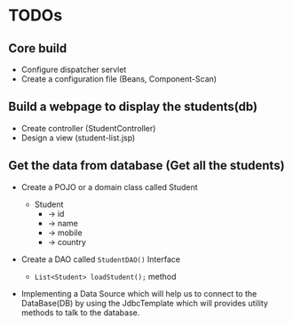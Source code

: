 # TODOs


## Core build
* Configure dispatcher servlet 
* Create a configuration file (Beans, Component-Scan)

## Build a webpage to display the students(db)
* Create controller (StudentController)
* Design a view (student-list.jsp)

## Get the data from database (Get all the students)
* Create a POJO or a domain class called Student
  * Student
    * -> id
    * -> name
    * -> mobile
    * -> country


* Create a DAO called `StudentDAO()` Interface
  * `List<Student> loadStudent();` method 


* Implementing a Data Source which will help us to connect to the DataBase(DB) by using the JdbcTemplate which will provides utility methods to talk to the database.
